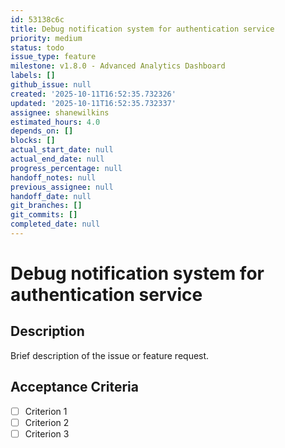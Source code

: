 ```yaml
---
id: 53138c6c
title: Debug notification system for authentication service
priority: medium
status: todo
issue_type: feature
milestone: v1.8.0 - Advanced Analytics Dashboard
labels: []
github_issue: null
created: '2025-10-11T16:52:35.732326'
updated: '2025-10-11T16:52:35.732337'
assignee: shanewilkins
estimated_hours: 4.0
depends_on: []
blocks: []
actual_start_date: null
actual_end_date: null
progress_percentage: null
handoff_notes: null
previous_assignee: null
handoff_date: null
git_branches: []
git_commits: []
completed_date: null
---
```


# Debug notification system for authentication service

## Description

Brief description of the issue or feature request.

## Acceptance Criteria

- [ ] Criterion 1
- [ ] Criterion 2
- [ ] Criterion 3